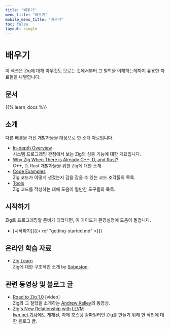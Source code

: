 ```yaml
---
title: "배우기"
menu_title: "배우기"
mobile_menu_title: "배우기"
toc: false
layout: single
---
```


# 배우기
이 섹션은 Zig에 대해 아무것도 모르는 것에서부터 그 철학을 이해하는데까지 유용한 자료들을 나열합니다.

## 문서
{{% learn_docs %}}

## 소개
다른 배경을 가진 개발자들을 대상으로 한 소개 자료입니다.

- [In-depth Overview](overview/)  
시스템 프로그래밍 관점에서 보는 Zig의 심층 기능에 대한 개요입니다.
- [Why Zig When There is Already C++, D, and Rust?](why_zig_rust_d_cpp/)  
C++, D, Rust 개발자들을 위한 Zig에 대한 소개.
- [Code Examples](samples/)  
Zig 코드가 어떻게 생겼는지 감을 잡을 수 있는 코드 조각들의 목록.
- [Tools](tools/)  
Zig 코드를 작성하는 데에 도움이 될만한 도구들의 목록.


## 시작하기
Zig로 프로그래밍할 준비가 되었다면, 이 가이드가 환경설정에 도움이 될겁니다.

- [시작하기]({{< ref "getting-started.md" >}})  

## 온라인 학습 자료
- [Zig Learn](https://ziglearn.org)  
Zig에 대한 구조적인 소개 by [Sobeston](https://github.com/sobeston).

## 관련 동영상 및 블로그 글
- [Road to Zig 1.0](https://www.youtube.com/watch?v=Gv2I7qTux7g) [video]  
Zig와 그 철학을 소개하는 [Andrew Kelley](https://andrewkelley.me)의 동영상.
- [Zig's New Relationship with LLVM](https://kristoff.it/blog/zig-new-relationship-llvm/)  
[lwn.net 기사](https://lwn.net/Articles/833400/)에도 게재된, 자체 호스팅 컴파일러인 Zig를 만들기 위해 한 작업에 대한 블로그 글.



















